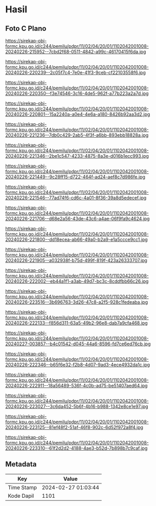 # Hasil

## Foto C Plano

https://sirekap-obj-formc.kpu.go.id/c244/pemilu/pdpr/11/02/04/20/01/1102042001008-20240226-215952--7cbd2f68-0511-4842-a99c-46170415f6da.jpg

https://sirekap-obj-formc.kpu.go.id/c244/pemilu/pdpr/11/02/04/20/01/1102042001008-20240226-220239--2c05f7c4-7e0e-41f3-9ceb-cf22103558f6.jpg

https://sirekap-obj-formc.kpu.go.id/c244/pemilu/pdpr/11/02/04/20/01/1102042001008-20240226-220350--f3e74546-3c16-4de5-962f-a77b223a2a7d.jpg

https://sirekap-obj-formc.kpu.go.id/c244/pemilu/pdpr/11/02/04/20/01/1102042001008-20240226-220801--15a2240a-a0e4-4e6a-a180-8426b92aa3d2.jpg

https://sirekap-obj-formc.kpu.go.id/c244/pemilu/pdpr/11/02/04/20/01/1102042001008-20240226-221236--7db0c429-2ab5-4f3f-a6bb-893ebb18828a.jpg

https://sirekap-obj-formc.kpu.go.id/c244/pemilu/pdpr/11/02/04/20/01/1102042001008-20240226-221346--2be1c547-4233-4875-8a3e-d016b1ecc993.jpg

https://sirekap-obj-formc.kpu.go.id/c244/pemilu/pdpr/11/02/04/20/01/1102042001008-20240226-221449--9c28ff15-d722-464f-ad24-aef8c7d986fe.jpg

https://sirekap-obj-formc.kpu.go.id/c244/pemilu/pdpr/11/02/04/20/01/1102042001008-20240226-221546--77ad74f6-cd6c-4a01-8f36-39a8d5edecef.jpg

https://sirekap-obj-formc.kpu.go.id/c244/pemilu/pdpr/11/02/04/20/01/1102042001008-20240226-221706--d68e2a56-43de-43c6-a4ae-06f9fa9c4624.jpg

https://sirekap-obj-formc.kpu.go.id/c244/pemilu/pdpr/11/02/04/20/01/1102042001008-20240226-221800--dd18ecea-ab66-49a0-b2a9-e1a5ccce9cc1.jpg

https://sirekap-obj-formc.kpu.go.id/c244/pemilu/pdpr/11/02/04/20/01/1102042001008-20240226-221905--a032938f-b75d-499f-819f-423a26333707.jpg

https://sirekap-obj-formc.kpu.go.id/c244/pemilu/pdpr/11/02/04/20/01/1102042001008-20240226-222002--eb44a1f1-a3ab-49d7-bc3c-8cddfbb66c26.jpg

https://sirekap-obj-formc.kpu.go.id/c244/pemilu/pdpr/11/02/04/20/01/1102042001008-20240226-223516--3b696763-3d26-47c8-a2f5-928c1fedeaba.jpg

https://sirekap-obj-formc.kpu.go.id/c244/pemilu/pdpr/11/02/04/20/01/1102042001008-20240226-222133--f856d311-63a5-49b2-96e8-dab7a9cfa468.jpg

https://sirekap-obj-formc.kpu.go.id/c244/pemilu/pdpr/11/02/04/20/01/1102042001008-20240227-003857--b4c01542-d045-44a6-8596-fd7ce6ed76cb.jpg

https://sirekap-obj-formc.kpu.go.id/c244/pemilu/pdpr/11/02/04/20/01/1102042001008-20240226-222346--b65f6e32-f2b8-4d07-9ad3-4ece4932da1c.jpg

https://sirekap-obj-formc.kpu.go.id/c244/pemilu/pdpr/11/02/04/20/01/1102042001008-20240226-222911--18a56489-536f-4c0b-ad75-be51407aed64.jpg

https://sirekap-obj-formc.kpu.go.id/c244/pemilu/pdpr/11/02/04/20/01/1102042001008-20240226-223027--3c6da452-5b6f-4b16-b988-1342e8ce1e97.jpg

https://sirekap-obj-formc.kpu.go.id/c244/pemilu/pdpr/11/02/04/20/01/1102042001008-20240226-223125--81ef48f2-51af-46f8-902c-6d52f972a8f4.jpg

https://sirekap-obj-formc.kpu.go.id/c244/pemilu/pdpr/11/02/04/20/01/1102042001008-20240226-223310--61f2d2d2-4188-4ae3-b52d-7b898b7c9caf.jpg


## Metadata

| Key        | Value               |
| ---------- | ------------------- |
| Time Stamp | 2024-02-27 01:03:44 |
| Kode Dapil | 1101                |



